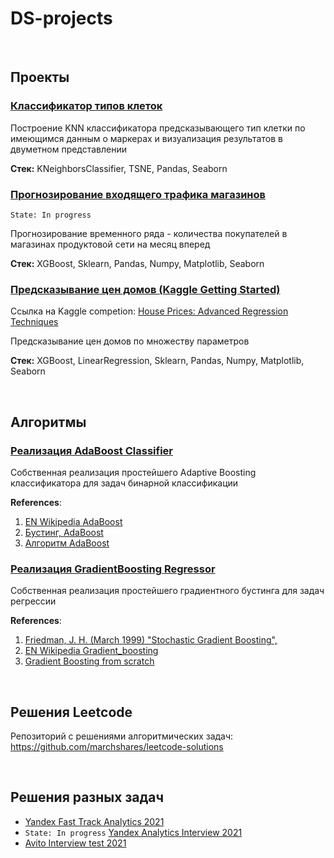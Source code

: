 # DS-projects

<br>

## Проекты

### [Классификатор типов клеток](notebooks/projects/bg_ml_task/Классификатор%20типов%20клеток.ipynb)

Построение KNN классификатора предсказывающего тип клетки по имеющимся данным о маркерах 
и визуализация результатов в двуметном представлении

**Стек:** KNeighborsClassifier, TSNE, Pandas, Seaborn

### [Прогнозирование входящего трафика магазинов](notebooks/projects/shop_traffic/Прогнозирование%20входящего%20трафика%20магазинов.ipynb)

`State: In progress`

Прогнозирование временного ряда - количества покупателей в магазинах продуктовой сети на месяц вперед
 
**Стек:** XGBoost, Sklearn, Pandas, Numpy, Matplotlib, Seaborn
 
### [Предсказывание цен домов (Kaggle Getting Started)](https://github.com/marchshares/kaggle-house-prices)

Ссылка на Kaggle competion: [House Prices: Advanced Regression Techniques](https://www.kaggle.com/c/house-prices-advanced-regression-techniques)

Предсказывание цен домов по множеству параметров
 
**Стек:** XGBoost, LinearRegression, Sklearn, Pandas, Numpy, Matplotlib, Seaborn

<br>

 ## Алгоритмы
 
### [Реализация AdaBoost Classifier](notebooks/ml_algorithms/ada-boost-impl.ipynb)
 
Собственная реализация простейшего Adaptive Boosting классификатора для задач бинарной классификации
  
**References**:
1. [EN Wikipedia AdaBoost](https://en.wikipedia.org/wiki/AdaBoost)
2. [Бустинг, AdaBoost](https://neerc.ifmo.ru/wiki/index.php?title=%D0%91%D1%83%D1%81%D1%82%D0%B8%D0%BD%D0%B3,_AdaBoost)
3. [Алгоритм AdaBoost](http://www.machinelearning.ru/wiki/index.php?title=AdaBoost)
 
### [Реализация GradientBoosting Regressor](notebooks/ml_algorithms/gradient-boosting-impl.ipynb)

Собственная реализация простейшего градиентного бустинга для задач регрессии
  
**References**:
1. [Friedman, J. H. (March 1999) "Stochastic Gradient Boosting", ](https://jerryfriedman.su.domains/ftp/stobst.pdf)
2. [EN Wikipedia Gradient_boosting](https://en.wikipedia.org/wiki/Gradient_boosting)
3. [Gradient Boosting from scratch](https://blog.mlreview.com/gradient-boosting-from-scratch-1e317ae4587d)

<br>

## Решения Leetcode
Репозиторий с решениями алгоритмических задач: https://github.com/marchshares/leetcode-solutions

<br>

 ## Решения разных задач
- [Yandex Fast Track Analytics 2021](notebooks/tasks/Yandex%20Fast%20Track%20Analytics%202021.ipynb)
- `State: In progress` [Yandex Analytics Interview 2021](notebooks/tasks/Анализ%20логов%20продуктового%20магазина.ipynb)
- [Avito Interview test 2021](notebooks/tasks/avito_math_test_dec21/avito_math_test_dec21.ipynb)
 
